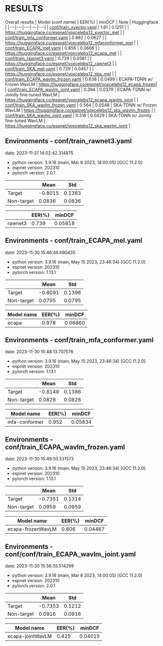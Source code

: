 # RESULTS

Overall results
| Model (conf name) | EER(%) | minDCF | Note | Huggingface |
|---|---|---|---|---|
| [conf/train_xvector.yaml](conf/train_xvector.yaml) | 1.81 | 0.1251 | | https://huggingface.co/espnet/voxcelebs12_xvector_mel |
| [conf/train_mfa_conformer.yaml](conf/train_mfa_conformer.yaml) | 0.862 | 0.0627 | | https://huggingface.co/espnet/voxcelebs12_mfaconformer_mel |
| [conf/train_ECAPA_mel.yaml](conf/train_ECAPA_mel.yaml) | 0.856 | 0.0666 | | https://huggingface.co/espnet/voxcelebs12_ecapa_mel |
| [conf/train_rawnet3.yaml](conf/train_rawnet3.yaml) | 0.739 | 0.0581 | | https://huggingface.co/espnet/voxcelebs12_rawnet3 |
| [conf/train_SKA_mel.yaml](conf/train_SKA_mel.yaml) | 0.729 | 0.0457 | | https://huggingface.co/espnet/voxcelebs12_ska_mel |
| [conf/train_ECAPA_wavlm_frozen.yaml](conf/train_ECAPA_wavlm_frozen.yaml) | 0.638 | 0.0499 | ECAPA-TDNN w/ Frozen WavLM | https://huggingface.co/espnet/voxcelebs12_ecapa_frozen|
| [conf/train_ECAPA_wavlm_joint.yaml](conf/train_ECAPA_wavlm_joint.yaml) | 0.394 | 0.0379 | ECAPA-TDNN w/ Jointly fine-tuned WavLM | https://huggingface.co/espnet/voxcelebs12_ecapa_wavlm_joint |
| [conf/train_SKA_wavlm_frozen.yaml](conf/train_SKA_wavlm_frozen.yaml) | 0.564 | 0.0548 | SKA-TDNN w/ Frozen WavLM | https://huggingface.co/espnet/voxcelebs12_ska_wavlm_frozen |
| [conf/train_SKA_wavlm_joint.yaml](conf/train_SKA_wavlm_joint.yaml) | 0.516 | 0.0429 | SKA-TDNN w/ Jointly fine-tuned WavLM | https://huggingface.co/espnet/voxcelebs12_ska_wavlm_joint |

## Environments - conf/train_rawnet3.yaml
date: 2023-11-21 14:02:42.314875

- python version: 3.9.16 (main, Mar  8 2023, 14:00:05)  [GCC 11.2.0]
- espnet version: 202310
- pytorch version: 2.0.1

| | Mean | Std |
|---|---|---|
| Target | -0.8015 | 0.1383 |
| Non-target | 0.0836 | 0.0836 |

| | EER(%) | minDCF |
|---|---|---|
|  rawnet3 | 0.739 | 0.05818 |%

## Environments - conf/train_ECAPA_mel.yaml
date: 2023-11-30 15:46:46.690435

- python version: 3.9.16 (main, May 15 2023, 23:46:34)  [GCC 11.2.0]
- espnet version: 202310
- pytorch version: 1.13.1

| | Mean | Std |
|---|---|---|
| Target | -0.8091 | 0.1398 |
| Non-target | 0.0795 | 0.0795 |

| Model name | EER(%) | minDCF |
|---|---|---|
| ecapa | 0.978 | 0.06860 |

## Environments - conf/train_mfa_conformer.yaml
date: 2023-11-30 15:48:13.707576

- python version: 3.9.16 (main, May 15 2023, 23:46:34)  [GCC 11.2.0]
- espnet version: 202310
- pytorch version: 1.13.1

| | Mean | Std |
|---|---|---|
| Target | -0.8149 | 0.1386 |
| Non-target | 0.0828 | 0.0828 |

| Model name | EER(%) | minDCF |
|---|---|---|
| mfa-conformer | 0.952 | 0.05834 |

## Environments - conf/train_ECAPA_wavlm_frozen.yaml
date: 2023-11-30 15:49:50.531573

- python version: 3.9.16 (main, May 15 2023, 23:46:34)  [GCC 11.2.0]
- espnet version: 202310
- pytorch version: 1.13.1

| | Mean | Std |
|---|---|---|
| Target | -0.7351 | 0.1314 |
| Non-target | 0.0959 | 0.0959 |

| Model name | EER(%) | minDCF |
|---|---|---|
| ecapa-frozenWavLM | 0.606 | 0.04467 |

## Environments - conf/conf/train_ECAPA_wavlm_joint.yaml
date: 2023-11-30 15:56:55.514299

- python version: 3.9.16 (main, Mar  8 2023, 14:00:05)  [GCC 11.2.0]
- espnet version: 202310
- pytorch version: 2.0.1

| | Mean | Std |
|---|---|---|
| Target | -0.7353 | 0.1212 |
| Non-target | 0.0916 | 0.0916 |

| Model name | EER(%) | minDCF |
|---|---|---|
| ecapa-jointWavLM | 0.425 | 0.04015 |
